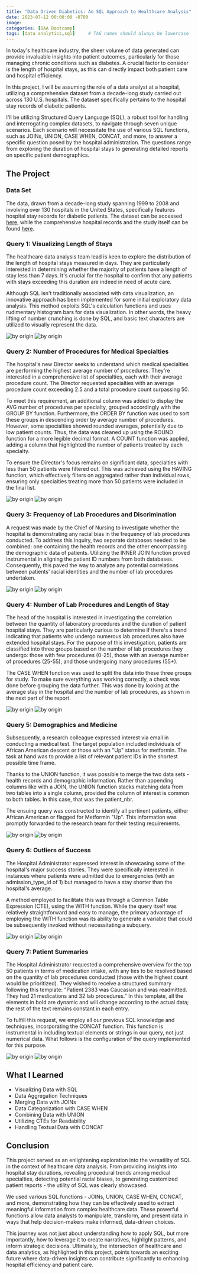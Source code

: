 ```yaml
---
title: "Data Driven Diabetics: An SQL Approach to Healthcare Analysis"
date: 2023-07-12 00:00:00 -0700
image: 
categories: [DAA Bootcamp]
tags: [data analytics,sql]     # TAG names should always be lowercase
---
```


In today's healthcare industry, the sheer volume of data generated can provide invaluable insights into patient outcomes, particularly for those managing chronic conditions such as diabetes. A crucial factor to consider is the length of hospital stays, as this can directly impact both patient care and hospital efficiency.

In this project, I will be assuming the role of a data analyst at a hospital, utilizing a comprehensive dataset from a decade-long study carried out across 130 U.S. hospitals. The dataset specifically pertains to the hospital stay records of diabetic patients.

I'll be utilizing Structured Query Language (SQL), a robust tool for handling and interrogating complex datasets, to navigate through seven unique scenarios. Each scenario will necessitate the use of various SQL functions, such as JOINs, UNION, CASE WHEN, CONCAT, and more, to answer a specific question posed by the hospital administration. The questions range from exploring the duration of hospital stays to generating detailed reports on specific patient demographics.

## The Project

### Data Set

The data, drawn from a decade-long study spanning 1999 to 2008 and involving over 130 hospitals in the United States, specifically features hospital stay records for diabetic patients. The dataset can be accessed [here](https://www.kaggle.com/code/iabhishekofficial/prediction-on-hospital-readmission/data?select=diabetic_data.csv), while the comprehensive hospital records and the study itself can be found [here](https://archive.ics.uci.edu/dataset/296/diabetes+130-us+hospitals+for+years+1999-2008).

### Query 1: Visualizing Length of Stays
The healthcare data analysis team lead is keen to explore the distribution of the length of hospital stays measured in days. They are particularly interested in determining whether the majority of patients have a length of stay less than 7 days. It's crucial for the hospital to confirm that any patients with stays exceeding this duration are indeed in need of acute care.

Although SQL isn't traditionally associated with data visualization, an innovative approach has been implemented for some initial exploratory data analysis. This method exploits SQL's calculation functions and uses rudimentary histogram bars for data visualization. In other words, the heavy lifting of number crunching is done by SQL, and basic text characters are utilized to visually represent the data.

![by origin](/assets/images/time_in_hospital_1.png)
![by origin](/assets/images/time_in_hospital_2.png)

### Query 2: Number of Procedures for Medical Specialties
The hospital's new Director seeks to understand which medical specialties are performing the highest average number of procedures. They're interested in a comprehensive list of specialties, each with their average procedure count. The Director requested specialties with an average procedure count exceeding 2.5 and a total procedure count surpassing 50.

To meet this requirement, an additional column was added to display the AVG number of procedures per specialty, grouped accordingly with the GROUP BY function. Furthermore, the ORDER BY function was used to sort these groups in descending order by average number of procedures. However, some specialties showed rounded averages, potentially due to low patient counts. Thus, the data was cleaned up using the ROUND function for a more legible decimal format. A COUNT function was applied, adding a column that highlighted the number of patients treated by each specialty.

To ensure the Director's focus remains on significant data, specialties with less than 50 patients were filtered out. This was achieved using the HAVING function, which effectively filters on aggregated rather than individual rows, ensuring only specialties treating more than 50 patients were included in the final list.

![by origin](/assets/images/surgery_specialty_1.png)
![by origin](/assets/images/surgery_specialty_2.png)


### Query 3: Frequency of Lab Procedures and Discrimination

A request was made by the Chief of Nursing to investigate whether the hospital is demonstrating any racial bias in the frequency of lab procedures conducted. To address this inquiry, two separate databases needed to be combined: one containing the health records and the other encompassing the demographic data of patients. Utilizing the INNER JOIN function proved instrumental in aligning the patient ID numbers from both databases. Consequently, this paved the way to analyze any potential correlations between patients' racial identities and the number of lab procedures undertaken.

![by origin](/assets/images/race_1.png)
![by origin](/assets/images/race_2.png)

### Query 4: Number of Lab Procedures and Length of Stay
The head of the hospital is interested in investigating the correlation between the quantity of laboratory procedures and the duration of patient hospital stays. They are particularly curious to determine if there's a trend indicating that patients who undergo numerous lab procedures also have extended hospital stays. For the purpose of this investigation, patients are classified into three groups based on the number of lab procedures they undergo: those with few procedures (0-25), those with an average number of procedures (25-55), and those undergoing many procedures (55+).

The CASE WHEN function was used to split the data into these three groups for study. To make sure everything was working correctly, a check was done before grouping the data further. This was done by looking at the average stay in the hospital and the number of lab procedures, as shown in the next part of the report.

![by origin](/assets/images/time_spent_procedures_1.png)
![by origin](/assets/images/time_spent_procedures_2.png)

### Query 5: Demographics and Medicine

Subsequently, a research colleague expressed interest via email in conducting a medical test. The target population included individuals of African American descent or those with an "Up" status for metformin. The task at hand was to provide a list of relevant patient IDs in the shortest possible time frame.

Thanks to the UNION function, it was possible to merge the two data sets - health records and demographic information. Rather than appending columns like with a JOIN, the UNION function stacks matching data from two tables into a single column, provided the column of interest is common to both tables. In this case, that was the patient_nbr.

The ensuing query was constructed to identify all pertinent patients, either African American or flagged for Metformin "Up". This information was promptly forwarded to the research team for their testing requirements.

![by origin](/assets/images/race_metformin_1.png)
![by origin](/assets/images/race_metformin_2.png)

### Query 6: Outliers of Success

The Hospital Administrator expressed interest in showcasing some of the hospital's major success stories. They were specifically interested in instances where patients were admitted due to emergencies (with an admission_type_id of 1) but managed to have a stay shorter than the hospital's average.

A method employed to facilitate this was through a Common Table Expression (CTE), using the WITH function. While the query itself was relatively straightforward and easy to manage, the primary advantage of employing the WITH function was its ability to generate a variable that could be subsequently invoked without necessitating a subquery.

![by origin](/assets/images/Subquery_1.png)
![by origin](/assets/images/Subquery_2.png)

### Query 7: Patient Summaries


The Hospital Administrator requested a comprehensive overview for the top 50 patients in terms of medication intake, with any ties to be resolved based on the quantity of lab procedures conducted (those with the highest count would be prioritized). They wished to receive a structured summary following this template:
"Patient 2383 was Caucasian and was readmitted. They had 21 medications and 32 lab procedures."
In this template, all the elements in bold are dynamic and will change according to the actual data; the rest of the text remains constant in each entry.

To fulfill this request, we employ all our previous SQL knowledge and techniques, incorporating the CONCAT function. This function is instrumental in including textual elements or strings in our query, not just numerical data. What follows is the configuration of the query implemented for this purpose.

![by origin](/assets/images/Sentence_1.png)
![by origin](/assets/images/Sentence_2.png)

## What I Learned

* Visualizing Data with SQL
* Data Aggregation Techniques
* Merging Data with JOINs
* Data Categorization with CASE WHEN
* Combining Data with UNION
* Utilizing CTEs for Readability
* Handling Textual Data with CONCAT

## Conclusion

This project served as an enlightening exploration into the versatility of SQL in the context of healthcare data analysis. From providing insights into hospital stay durations, revealing procedural trends among medical specialties, detecting potential racial biases, to generating customized patient reports - the utility of SQL was clearly showcased.

We used various SQL functions - JOINs, UNION, CASE WHEN, CONCAT, and more, demonstrating how they can be effectively used to extract meaningful information from complex healthcare data. These powerful functions allow data analysts to manipulate, transform, and present data in ways that help decision-makers make informed, data-driven choices.

This journey was not just about understanding how to apply SQL, but more importantly, how to leverage it to create narratives, highlight patterns, and inform strategic decisions. Ultimately, the intersection of healthcare and data analytics, as highlighted in this project, points towards an exciting future where data-driven insights can contribute significantly to enhancing hospital efficiency and patient care.